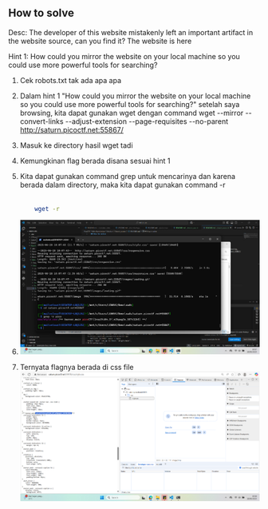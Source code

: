 
## How to solve

Desc: The developer of this website mistakenly left an important artifact in the website source, can you find it?
The website is here


Hint 1: How could you mirror the website on your local machine so you could use more powerful tools for searching?

1. Cek robots.txt tak ada apa apa

2. Dalam hint 1 "How could you mirror the website on your local machine so you could use more powerful tools for searching?" setelah saya browsing, kita dapat gunakan wget dengan command wget --mirror --convert-links --adjust-extension --page-requisites --no-parent http://saturn.picoctf.net:55867/

3. Masuk ke directory hasil wget tadi

4. Kemungkinan flag berada disana sesuai hint 1

5. Kita dapat gunakan command grep untuk mencarinya dan karena berada dalam directory, maka kita dapat gunakan command -r

    ``` bash

        wget -r 

    ```

6. ![alt text](image.png)

7. Ternyata flagnya berada di css file ![alt text](image-1.png)


